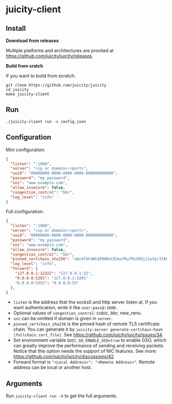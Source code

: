 # juicity-client

## Install

**Download from releases**

Multiple platforms and architectures are provited at <https://github.com/juicity/juicity/releases>.

**Build from sratch**

If you want to build from scratch:

```shell
git clone https://github.com/juicity/juicity
cd juicity
make juicity-client
```

## Run

```shell
./juicity-client run -c config.json
```

## Configuration

Mini configuration:

```json
{
  "listen": ":1080",
  "server": "<ip or domain>:<port>",
  "uuid": "00000000-0000-0000-0000-000000000000",
  "password": "my_password",
  "sni": "www.example.com",
  "allow_insecure": false,
  "congestion_control": "bbr",
  "log_level": "info"
}
```

Full configuration:

```json
{
  "listen": ":1080",
  "server": "<ip or domain>:<port>",
  "uuid": "00000000-0000-0000-0000-000000000000",
  "password": "my_password",
  "sni": "www.example.com",
  "allow_insecure": false,
  "congestion_control": "bbr",
  "pinned_certchain_sha256": "aQc4fdF4Nh1PD6MsCB3eofRyfRz5R8jJ1afgr37ABZs=",
  "log_level": "info",
  "forward": {
    "127.0.0.1:12322": "127.0.0.1:22",
    "0.0.0.0:5201": "127.0.0.1:5201"
    "0.0.0.0:5353": "8.8.8.8:53"
  },
}
```

- `listen` is the address that the socks5 and http server listen at. If you want authentication, write it like `user:pass@:1080`.
- Optional values of `congestion_control`: cubic, bbr, new_reno.
- `sni` can be omitted if domain is given in `server`.
- `pinned_certchain_sha256` is the pinned hash of remote TLS certificate chain. You can generate it by `juicity-server generate-certchain-hash [fullchain_cert_file]`. See <https://github.com/juicity/juicity/issues/34>.
- Set environment variable `QUIC_GO_ENABLE_GSO=true` to enable GSO, which can greatly improve the performance of sending and receiving packets. Notice that this option needs the support of NIC features. See more: <https://github.com/juicity/juicity/discussions/42>
- Forward format is `"<Local Address>": "<Remote Address>"`. Remote address can be local or another host.

## Arguments

Run `juicity-client run -h` to get the full arguments.
